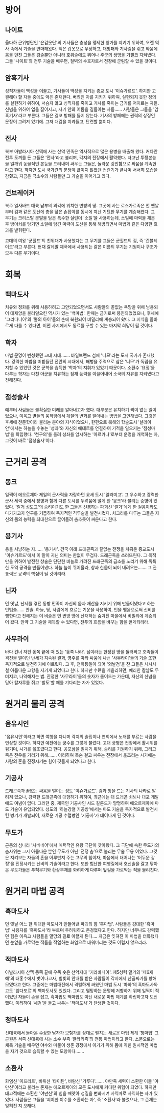 # 방어
## 나이트
울다하 근위병단인 '은갑옷단'의 기사들은 충성을 맹세한
왕가를 지키기 위하여, 오랜 역사 속에서 기술을 연마해왔다.
백은 갑옷으로 무장하고, 대방패와 기사검을 쥐고
싸움에 몸을 던진 그들은 검술뿐만 아니라 호위술에도 뛰어나
주군의 생명을 기필코 지켜냈다.
그들 '나이트'의 전투 기술을 배우면,
철벽의 수호자로서 전장에 군림할 수 있을 것이다.
## 암흑기사
성직자들이 백성을 이끌고,
기사들이 백성을 지키는 종교 도시 '이슈가르드'.
하지만 고결해야 할 자들 중에도 악은 존재한다.
버려진 자를 지키기 위하여, 실현되지 못한 정의를 실현하기 위하여,
서슴지 않고 성직자를 죽이고 기사를 죽이는 금기를 저지르는 자들.
신념을 위하여 업을 짊어지고, 자기 안의 어둠을 길들이는 자들......
사람들은 그들을 '암흑기사'라고 부른다.
그들은 결코 방패를 들지 않는다.
기사의 방패에는 권력의 상징인 문장이 그려져 있기에.
그저 대검을 치켜들고, 단련할 뿐이다.
## 전사
북부 아발라시아 산맥에 사는 산악 민족은
역사적으로 많은 용병을 배출해 왔다.
커다란 전투 도끼를 든 그들은 '전사'라고 불리며,
각지의 전장에서 활약했다.
타고난 투쟁본능을 일깨워 동물적인 본능을 드러내며 싸우는 그들은,
놀라운 강인함으로 싸움을 계속한다고 한다.
하지만 도시 국가간의 분쟁이 끊이지 않았던
전란기가 끝나며 서서히 모습을 감췄고,
지금은 극소수의 사람들만 그 기술을 이어가고 있다.
## 건브레이커
북주 일사바드 대륙 남부의 외각에 위치한 변방의 땅.
그곳에 사는 로스가르족은 먼 옛날부터 검과 같은 도신에
총을 닮은 손잡이를 동시에 지닌 기묘한 무기를 계승해왔다.
그 무기는 크리스탈 분말을 담은 특수한 실린더 '소일'을 사용하는데,
소일에 마력을 채운 후 방아쇠를 당기면 소일에 담긴 마력이
도신을 통해 해방되면서 마법과 같은 다양한 효과를 발휘된다.

고대의 여왕 '군힐드'의 친위대가 사용했다는 그 무기를
그들은 군힐드의 검, 즉 '건블레이드'라고 부른다.
현재 갈레말 제국에서 사용되는 같은 이름의 무기는
기원이나 구조가 모두 다른 무기이다.

# 회복
## 백마도사
치유와 정화를 위해 사용하려고 고안되었으면서도
사람들의 끝없는 욕망을 위해 남용되어
대재앙을 불러일으킨 역사가 있는 '백마법'.
한때는 금기로써 봉인되었었으나, 후세에 '그리다니아'의
'뿔의 아이'들의 손에 복원되어 비밀리에 계승되어 왔다.
그 지식을 올바르게 다룰 수 있다면,
어떤 사지에서도 동료를 구할 수 있는 마지막 희망이 될 것이다.
## 학자
마법 문명이 번성했던 고대 시대…….
바일브랜드 섬에 '니므'라는 도시 국가가 존재했다.
강력한 마법을 떠받들던 전란의 시대에서,
해병을 주력으로 삼은 '니므'가 독립을 유지할 수 있었던 것은
군학을 습득한 '학자'의 지휘가 있었기 때문이다.
소환수 '요정'을 다루는 학자는 다친 아군을 치유하는
잠재 능력을 이끌어내어 소국의 자유를 지켜냈다고 전해진다.
## 점성술사
예부터 사람들은 불확실한 미래를 알아내고자 했다.
대부분은 유치하기 짝이 없는 일이었으나,
이윽고 별들의 움직임에서 계절의 변화를 알아내는 방법을 고안해냈다.
그것은 후세에 천문학이라 불리는 분야의 지식이었으나,
한편으로 북해의 학술도시 '샬레이안'에서는 하늘을 수놓는 '성좌'와
자신의 에테르를 연결하여 기적을 일으키는 '점성마법'을 확립했다.
'천구의'를 돌려 성좌를 암시하는
'아르카나'로부터 운명을 개척하는 자, 그것이 바로 '점성술사'이다.

# 근거리 공격
## 몽크
일찍이 에오르제아 제일의 군사력을 자랑하던 요새 도시 '알라미고'.
그 우수하고 강력한 군사 세력 중에서 창병과 함께
다른 도시를 두려움에 떨게 한 '몽크'라 불리는 승병이 있었다.
'랄거 성도교'의 승려이기도 한 그들은 신봉하는
파괴신 '랄거'에게 한 걸음이라도 다가가고자
연구를 거듭하여 독자적인 격투술을 발전시켰다.
차크라를 다루는 그들은 자신의 몸의 능력을
최대한으로 끌어올려 춤추듯이 싸운다고 한다.
## 용기사
용을 사냥하는 자…… '용기사'.
건국 이래 드래곤족과 끝없는 전쟁을 치뤄온 종교도시 '이슈가르드'에서
이 말이 지닌 의미는 한없이 무겁다.
드래곤족을 쓰러뜨린다. 그 목적만을 위하여 발전한 창술은
단단한 비늘로 가려진 드래곤족의 급소를 노리기 위해
독특한 도약 공격을 만들어냈다.
하늘 높이 뛰어올라, 창과 한몸이 되어 내려오는.......
그 관통력은 공격의 핵심이 될 것이리라.
## 닌자
먼 옛날, 난세를 겪던 동방 민족이 자신의 몸과
재산을 지키기 위해 만들어냈다고 하는 인법술……
인술. 하늘, 땅, 사람에게 흐르는 기운을 사용하여, 인을 맺음으로써
신비를 행한다고 전해지는 이 비술은 먼 변방 땅에 산재하는
숨겨진 마을에서 비밀리에 계승되어 왔다.
만약 그 기술을 체득할 수 있다면, 전투의 흐름을 바꾸는 힘을 얻게되리라.
## 사무라이
바다 건너 저편 동쪽 끝에 떠 있는 '동쪽 나라'.
섬이라는 한정된 땅을 둘러싸고 호족들이 격전을 벌이던
난세가 지속된 결과, 영주를 따라 싸움에 나선 '사무라이'들의
기술 또한 독자적으로 발전하기에 이르렀다.
그 후, 천하통일이 되어 '외날검'을 찬 그들은
사시사철 아름다운 고향을 지키게 되었다고 한다.
하지만 수련을 게을리하면, 예리한 칼날도 무뎌지고, 나약해지는 법.
진정한 '사무라이'들의 숫자가 줄어드는 가운데,
자신의 신념을 담아 칼자루를 쥐고 '발도'할 때를 기다리는 자가 있었다.

# 원거리 물리 공격
## 음유시인
'음유시인'이라고 하면 여행을 다니며 각지의 술집이나 연회에서
노래를 부르는 사람을 연상할 것이다.
하지만 예전에는 궁수를 그렇게 불렀다.
고대 궁병은 전장에서 활시위를 튕기며, 시가를 읊조렸다고 한다.
공포심을 떨치기 위해, 승리를 기원하기 위해,
그리고 죽은 전우를 기리기 위해.......
이리하여 목숨 걸고 싸우는 전장에서 읊조리는 시가에는
사람의 혼을 진정시키는 힘이 깃들게 되었다고 한다.
## 기공사
드래곤족과 끝없는 싸움을 벌이는 성도 '이슈가르드'.
검과 창을 드는 기사의 나라로 알려져 있으나,
강력한 드래곤족에 대항하기 위하여,
최근에는 대 드래곤 쇠뇌나 대포 개발에도 여념이 없다.
그러던 중, 제국인 기공사인 시드 갈론드가 망명하여
에오르제아에 마도 기술이 유입되었다.
성도의 '하늘강철 기공방'에서는 마도 기술을
독자적으로 발전시킨 병기가 개발되어,
새로운 기공 수렵병인 '기공사'가 태어나게 된 것이다.
## 무도가
근동의 섬나라 '사베네어'에서 매력적인 유랑 극단이 찾아왔다.
그 극단에 속한 무도가의 춤사위는 그저 아름다운 뿐인
무도가 아닌 '전쟁 춤’으로 불리는 무술 무용 이었다.
그것은 지켜보는 자들의 혼을 어루만져 주는 고무의 힘이자,
마음에서 태어나는 '어두운 감정'을 진정시키는 신비의 기술이라고 한다.
또한 험난한 여행길에서 호신술을 갈고 닦아온 무도가들은
투척무기와 환상부채를 화려하게 다루며 앞길을 가로막는 적을 물리친다.

# 원거리 마법 공격
## 흑마도사
먼 옛날 어느 한 위대한 마도사가 만들어낸 파괴의 힘 '흑마법'.
사람들은 강대한 '흑마법' 사용자를 '흑마도사'라 부르며
두려워하고 존경했다고 한다.
하지만 너무나도 강력했던 힘은 이윽고
사람들을 멸망의 길로 이끌게 된다....
지금은 잊혀진 이 마법을 터득했다면 눈앞을 가로막는 적들을
작열하는 화염으로 태워버리는 것도 어렵지 않으리라.
## 적마도사
아발라시아 산맥 동쪽 끝에 우뚝 솟은 산악지대 '기라바니아'.
제5성력 말기의 '제6재해'의 대홍수에서 벗어나고자,
별빛의 안내를 받은 사람들이 각지에서 산골짜기를 향해 모였다고 한다.
그중에는 마법대전에서 격렬하게 싸웠던 마법 도시 '마하'의
흑마도사와 고도 '암다포르'의 백마도사도 있었다.
그리고 멸망하는 운명에 저항하기 위해 일찍이 적이었던 자들이 손을 잡고,
흑마법도 백마법도 아닌 새로운 마법 체계를 확립하고자 도전했다.
이리하여 '세검'을 들고 싸우는 '적마도사'가 탄생한 것이다.
## 청마도사
신대륙에서 돌아온 수상한 남자가 모험가를 상대로 펼치는 새로운 마법 체계 ‘청마법’
그 근원은 서쪽 신대륙에 사는 소수 부족 ‘왈라키족’의 전통 마법이라고 한다. 소문으로는 체득 기술을 배우면 야수와 마물이 생존 경쟁에서 이기기 위해 몸에 익힌 원시적인 마법을 자기 것으로 습득할 수 있는 모양이다…….
## 소환사
화염신 '이프리트', 바위신 '타이탄', 바람신 '가루다'…….
야만족 세력이 소환한 이들 '야만신'이라고 불리는 존재는
에오르제아의 모든 도시에게 커다란 위협이 되었다.
하지만 태고적에는 소환한 '야만신'의 힘을 빼앗아
성질을 변화시켜 사역마로 사역하는 자가 있었다.
사람들은 그들을 '괴이한 야수를 소환하는 자',
즉 '소환사'라 불렀으나, 그 존재는 잊혀진 지 오래다.